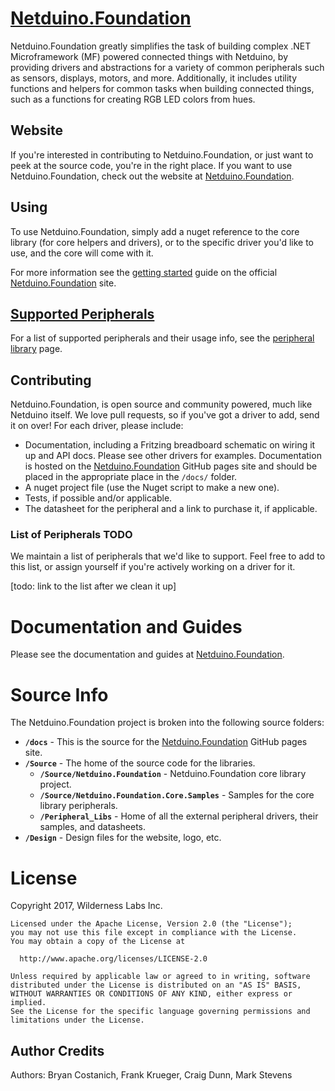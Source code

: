 # [Netduino.Foundation](http://Netduino.Foundation)

Netduino.Foundation greatly simplifies the task of building complex .NET Microframework (MF) powered connected things with Netduino, by providing drivers and abstractions for a variety of common peripherals such as sensors, displays, motors, and more. Additionally, it includes utility functions and helpers for common tasks when building connected things, such as a functions for creating RGB LED colors from hues.

## Website

If you're interested in contributing to Netduino.Foundation, or just want to peek at the source code, you're in the right place. If you want to use Netduino.Foundation, check out the website at [Netduino.Foundation](http://Netduino.Foundation).

## Using

To use Netduino.Foundation, simply add a nuget reference to the core library (for core helpers and drivers), or to the specific driver you'd like to use, and the core will come with it.

For more information see the [getting started](http://Netduino.Foundation/Getting_Started) guide on the official [Netduino.Foundation](http://Netduino.Foundation) site.


## [Supported Peripherals](http://Netduino.Foundation/Library)

For a list of supported peripherals and their usage info, see the [peripheral library](http://Netduino.Foundation/Library) page.

## Contributing

Netduino.Foundation, is open source and community powered, much like Netduino itself. We love pull requests, so if you've got a driver to add, send it on over! For each driver, please include:

 * Documentation, including a Fritzing breadboard schematic on wiring it up and API docs. Please see other drivers for examples. Documentation is hosted on the [Netduino.Foundation](http://Netduino.Foundation) GitHub pages site and should be placed in the appropriate place in the `/docs/` folder.
 * A nuget project file (use the Nuget script to make a new one).
 * Tests, if possible and/or applicable.
 * The datasheet for the peripheral and a link to purchase it, if applicable.

### List of Peripherals TODO

We maintain a list of peripherals that we'd like to support. Feel free to add to this list, or assign yourself if you're actively working on a driver for it.

[todo: link to the list after we clean it up]

# Documentation and Guides

Please see the documentation and guides at [Netduino.Foundation](http://netduino.foundation).

# Source Info

The Netduino.Foundation project is broken into the following source folders:

* **`/docs`** - This is the source for the [Netduino.Foundation](http://Netduino.Foundation) GitHub pages site.
* **`/Source`** - The home of the source code for the libraries.
  * **`/Source/Netduino.Foundation`** - Netduino.Foundation core library project.
  * **`/Source/Netduino.Foundation.Core.Samples`** - Samples for the core library peripherals.
  * **`/Peripheral_Libs`** - Home of all the external peripheral drivers, their samples, and datasheets.
* **`/Design`** - Design files for the website, logo, etc.

# License
Copyright 2017, Wilderness Labs Inc.
    
    Licensed under the Apache License, Version 2.0 (the "License");
    you may not use this file except in compliance with the License.
    You may obtain a copy of the License at
    
      http://www.apache.org/licenses/LICENSE-2.0
    
    Unless required by applicable law or agreed to in writing, software
    distributed under the License is distributed on an "AS IS" BASIS,
    WITHOUT WARRANTIES OR CONDITIONS OF ANY KIND, either express or implied.
    See the License for the specific language governing permissions and
    limitations under the License.
 
## Author Credits

Authors: Bryan Costanich, Frank Krueger, Craig Dunn, Mark Stevens


